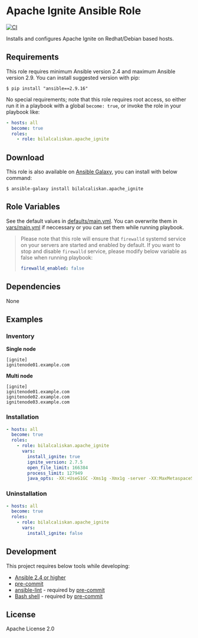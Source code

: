 # Apache Ignite Ansible Role

[![CI](https://github.com/bilalcaliskan/apache_ignite-ansible-role/workflows/CI/badge.svg?event=push)](https://github.com/bilalcaliskan/apache_ignite-ansible-role/actions?query=workflow%3ACI)

Installs and configures Apache Ignite on Redhat/Debian based hosts.

## Requirements

This role requires minimum Ansible version 2.4 and maximum Ansible version 2.9. You can install suggested version with pip:
```
$ pip install "ansible==2.9.16"
```

No special requirements; note that this role requires root access, so either run it in a playbook with a global `become: true`, or invoke the role in your playbook like:

```yaml
- hosts: all
  become: true
  roles:
    - role: bilalcaliskan.apache_ignite
```

## Download
This role is also available on [Ansible Galaxy](https://galaxy.ansible.com/bilalcaliskan/apache_ignite), you can install with below command:
```shell
$ ansible-galaxy install bilalcaliskan.apache_ignite
```

## Role Variables
See the default values in [defaults/main.yml](defaults/main.yml). You can overwrite them in [vars/main.yml](vars/main.yml) if neccessary or you can set them while running playbook.

> Please note that this role will ensure that `firewalld` systemd service on your servers are started and enabled by default. If you want to stop and disable `firewalld` service, please modify below variable as false when running playbook:
> ```yaml
> firewalld_enabled: false

## Dependencies

None

## Examples
### Inventory
**Single node**
```
[ignite]
ignitenode01.example.com
```

**Multi node**
```
[ignite]
ignitenode01.example.com
ignitenode02.example.com
ignitenode03.example.com
```

### Installation

```yaml
- hosts: all
  become: true
  roles:
    - role: bilalcaliskan.apache_ignite
      vars:
        install_ignite: true
        ignite_version: 2.7.5
        open_file_limit: 166384
        process_limit: 127949
        java_opts: -XX:+UseG1GC -Xms1g -Xmx1g -server -XX:MaxMetaspaceSize=256m
```

### Uninstallation

```yaml
- hosts: all
  become: true
  roles:
    - role: bilalcaliskan.apache_ignite
      vars:
        install_ignite: false
```

## Development
This project requires below tools while developing:
- [Ansible 2.4 or higher](https://docs.ansible.com/ansible/latest/installation_guide/intro_installation.html)
- [pre-commit](https://pre-commit.com/)
- [ansible-lint](https://ansible-lint.readthedocs.io/en/latest/installing.html#using-pip-or-pipx) - required by [pre-commit](https://pre-commit.com/)
- [Bash shell](https://www.gnu.org/software/bash/) - required by [pre-commit](https://pre-commit.com/)

## License

Apache License 2.0
